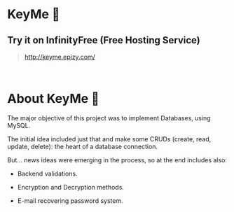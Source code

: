 # KeyMe 🔐

## Try it on InfinityFree (Free Hosting Service)

> http://keyme.epizy.com/

<br>



# About KeyMe 🔐

The major objective of this project was to implement Databases, using MySQL.

The initial idea included just that and make some CRUDs (create, read, update, delete): the heart of a database connection.

But... news ideas were emerging in the process, so at the end includes also:

- Backend validations.

- Encryption and Decryption methods.

- E-mail recovering password system.
